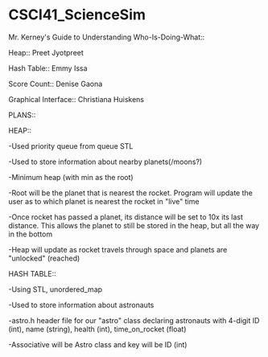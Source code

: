 # CSCI41_ScienceSim


Mr. Kerney's Guide to Understanding Who-Is-Doing-What::

Heap:: Preet Jyotpreet

Hash Table:: Emmy Issa

Score Count:: Denise Gaona

Graphical Interface:: Christiana Huiskens


PLANS::


HEAP:: 

-Used priority queue from queue STL

-Used to store information about nearby planets(/moons?)

-Minimum heap (with min as the root)

-Root will be the planet that is nearest the rocket. Program will update the user as to which planet is nearest the rocket in "live" time

-Once rocket has passed a planet, its distance will be set to 10x its last distance. This allows the planet to still be stored in the heap, but all the way in the bottom

-Heap will update as rocket travels through space and planets are "unlocked" (reached)


HASH TABLE::

-Using STL, unordered_map

-Used to store information about astronauts

-astro.h header file for our "astro" class declaring astronauts with 4-digit ID (int), name (string), health (int), time_on_rocket (float)

-Associative will be Astro class and key will be ID (int)
